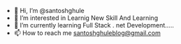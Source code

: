 - 👋 Hi, I’m @santoshghule
- 👀 I’m interested in Learnig New Skill And Learning
- 🌱 I’m currently learning Full Stack . net Development.....
- 📫 How to reach me santoshghuleblog@gmail.com

<!---
santoshghule/santoshghule is a ✨ special ✨ repository because its `README.md` (this file) appears on your GitHub profile.
You can click the Preview link to take a look at your changes.
--->
